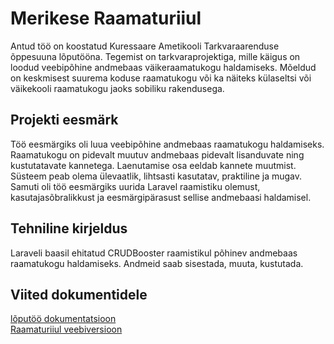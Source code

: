 # Merikese Raamaturiiul
Antud töö on koostatud Kuressaare Ametikooli Tarkvaraarenduse õppesuuna lõputööna. Tegemist on tarkvaraprojektiga, mille käigus on loodud veebipõhine andmebaas väikeraamatukogu haldamiseks. Mõeldud on keskmisest suurema koduse raamatukogu või ka näiteks külaseltsi või väikekooli raamatukogu jaoks sobiliku rakendusega.

## Projekti eesmärk
Töö eesmärgiks oli luua veebipõhine andmebaas raamatukogu haldamiseks. Raamatukogu on pidevalt muutuv andmebaas pidevalt lisanduvate ning kustutatavate kannetega. Laenutamise osa eeldab kannete muutmist. Süsteem peab olema ülevaatlik, lihtsasti kasutatav, praktiline ja mugav.
Samuti oli töö eesmärgiks uurida Laravel raamistiku olemust, kasutajasõbralikkust ja eesmärgipärasust sellise andmebaasi haldamisel.

## Tehniline kirjeldus
Laraveli baasil ehitatud CRUDBooster raamistikul põhinev andmebaas raamatukogu haldamiseks. Andmeid saab sisestada, muuta, kustutada. 

## Viited dokumentidele
[lõputöö dokumentatsioon](https://kak-my.sharepoint.com/:b:/g/personal/merike_toose_ametikool_ee/EUMOHoQRvNhPjF9iV6TcHvUB6Zu7NEN7tpaIB0Q6HuonoA?e=zoeqms)<br>
[Raamaturiiul veebiversioon](https://raamat.ta18toose.itmajakas.ee/admin/login)

